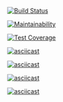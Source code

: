 [![Build Status](https://travis-ci.org/ramzesnic/project-lvl3-s456.svg?branch=master)](https://travis-ci.org/ramzesnic/project-lvl3-s456)

[![Maintainability](https://api.codeclimate.com/v1/badges/b232762afe1c4016dba2/maintainability)](https://codeclimate.com/github/ramzesnic/project-lvl3-s456/maintainability)

[![Test Coverage](https://api.codeclimate.com/v1/badges/b232762afe1c4016dba2/test_coverage)](https://codeclimate.com/github/ramzesnic/project-lvl3-s456/test_coverage)

[![asciicast](https://asciinema.org/a/N4N3bCnCQI3eSxZmzwv3zBwOr.svg)](https://asciinema.org/a/N4N3bCnCQI3eSxZmzwv3zBwOr)

[![asciicast](https://asciinema.org/a/z2rhSX1cnr2VYeNBsSZLavpZD.svg)](https://asciinema.org/a/z2rhSX1cnr2VYeNBsSZLavpZD)

[![asciicast](https://asciinema.org/a/Vs8lPSw3gheZOB5WkTGuQJV51.svg)](https://asciinema.org/a/Vs8lPSw3gheZOB5WkTGuQJV51)

[![asciicast](https://asciinema.org/a/WyKk2fIoL4cN0l73LTGeagOZU.svg)](https://asciinema.org/a/WyKk2fIoL4cN0l73LTGeagOZU)